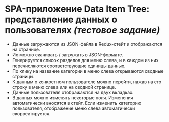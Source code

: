 # SPA-приложение Data Item Tree: представление данных о пользователях _(тестовое задание)_
- Данные загружаются из JSON-файла в Redux-стейт и отображаются на странице.
- Их можно скачивать / загружать в JSON-формате.
- Генерируется список разделов для меню слева, и в каждом из них перечисляются соответствующие единицы данных.
- По клику на название категории в меню слева открываются сводные страницы.
- К данным о конкретном пользователе можно перейти, нажав на его строку в меню слева или на сводной странице.
- Данные пользователя отображаются на двух вкладках.
- В данных можно изменять некоторые поля. Изменения автоматически вносятся в стейт. Если изменить категорию пользователя, отображение меню слева автоматически скорректируется.
